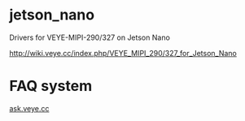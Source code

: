 # jetson_nano

Drivers for VEYE-MIPI-290/327 on Jetson Nano

http://wiki.veye.cc/index.php/VEYE_MIPI_290/327_for_Jetson_Nano

# FAQ system
[ask.veye.cc](http://ask.veye.cc)

